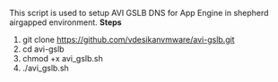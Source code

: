 This script is used to setup AVI GSLB DNS for App Engine in shepherd airgapped environment. 
**Steps**
1. git clone https://github.com/vdesikanvmware/avi-gslb.git
2. cd avi-gslb
3. chmod +x avi_gslb.sh
4. ./avi_gslb.sh
